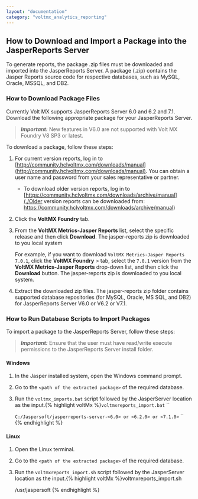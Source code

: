 ```yaml
---
layout: "documentation"
category: "voltmx_analytics_reporting"
---
```

                         


How to Download and Import a Package into the JasperReports Server
------------------------------------------------------------------

To generate reports, the package .zip files must be downloaded and imported into the JasperReports Server. A package (.zip) contains the Jasper Reports source code for respective databases, such as MySQL, Oracle, MSSQL, and DB2.

### How to Download Package Files

Currently Volt MX supports JasperReports Server 6.0 and 6.2 and 7.1. Download the following appropriate package for your JasperReports Server.

> **_Important:_** New features in V6.0 are not supported with Volt MX Foundry V8 SP3 or latest.

To download a package, follow these steps:

1.  For current version reports, log in to [](http://developer.voltmx.com/VoltMXReleases)[http://community.hclvoltmx.com/downloads/manual](http://community.hclvoltmx.com/downloads/manual). You can obtain a user name and password from your sales representative or partner.
    *   To download older version reports, log in to [https://community.hclvoltmx.com/downloads/archive/manual](./Older version reports can be downloaded from: https://community.hclvoltmx.com/downloads/archive/manual)
        
2.  Click the **VoltMX Foundry** tab.
3.  From the **VoltMX Metrics-Jasper Reports** list, select the specific release and then click **Download**. The jasper-reports zip is downloaded to you local system
    
    For example, if you want to download `VoltMX Metrics-Jasper Reports 7.0.1`, click the **VoltMX Foundry** > tab, select the `7.0.1` version from the **VoltMX Metrics-Jasper Reports** drop-down list, and then click the **Download** button. The jasper-reports zip is downloaded to you local system.
    
4.  Extract the downloaded zip files. The jasper-reports zip folder contains supported database repositories (for MySQL, Oracle, MS SQL, and DB2) for JasperReports Server V6.0 or V6.2 or V7.1.

### How to Run Database Scripts to Import Packages

To import a package to the JasperReports Server, follow these steps:

> **_Important:_** Ensure that the user must have read/write execute permissions to the JasperReports Server install folder.

#### Windows

1.  In the Jasper installed system, open the Windows command prompt.
2.  Go to the `<path of the extracted package>` of the required database.
    
3.  Run the `voltmx_imports.bat` script followed by the JasperServer location as the input.{% highlight voltMx %}`voltmxreports_import.bat` ``<jasperinstall-dir>
    
    `C:/Jaspersoft/jasperreports-server-<6.0> or <6.2.0> or <7.1.0>` ``
    {% endhighlight %}

#### Linux

1.  Open the Linux terminal.
2.  Go to the `<path of the extracted package>` of the required database.
    
3.  Run the `voltmxreports_import.sh` script followed by the JasperServer location as the input.{% highlight voltMx %}voltmxreports_import.sh <jasperinstall-dir>
    
    /usr/jaspersoft
    {% endhighlight %}
